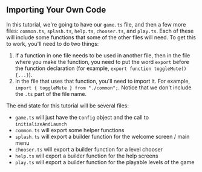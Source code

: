 ## Importing Your Own Code

In this tutorial, we're going to have our `game.ts` file, and then a few more
files: `common.ts`, `splash.ts`, `help.ts`, `chooser.ts`, and `play.ts`.  Each
of these will include some functions that some of the other files will need.  To
get this to work, you'll need to do two things:

1. If a function in one file needs to be used in another file, then in the file
   where you make the function, you need to put the word `export` before the
   function declaration (for example, `export function toggleMute() {...}`).
2. In the file that uses that function, you'll need to import it.  For example,
   `import { toggleMute } from "./common";`.  Notice that we don't include the
   `.ts` part of the file name.

The end state for this tutorial will be several files:

- `game.ts` will just have the `Config` object and the call to
  `initializeAndLaunch`
- `common.ts` will export some helper functions
- `splash.ts` will export a builder function for the welcome screen / main menu
- `chooser.ts` will export a builder function for a level chooser
- `help.ts` will export a builder function for the help screens
- `play.ts` will export a builder function for the playable levels of the game
